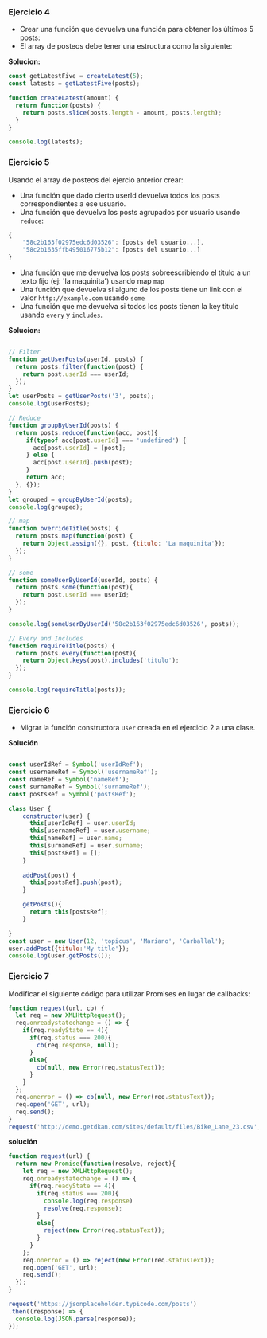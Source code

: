 ### Ejercicio 4
- Crear una función que devuelva una función para obtener los últimos 5 posts:
- El array de posteos debe tener una estructura como la siguiente:

**Solucion:**
```javascript
const getLatestFive = createLatest(5);
const latests = getLatestFive(posts);

function createLatest(amount) {
  return function(posts) {
    return posts.slice(posts.length - amount, posts.length);
  }
}

console.log(latests);
```


### Ejercicio 5
Usando el array de posteos del ejercio anterior crear:
- Una función que dado cierto userId devuelva todos los posts correspondientes a ese usuario.
- Una función que devuelva los posts agrupados por usuario usando `reduce`:
```javascript
{
    "58c2b163f02975edc6d03526": [posts del usuario...],
    "58c2b1635ffb495016775b12": [posts del usuario...]    
}
```
- Una función que me devuelva los posts sobreescribiendo el titulo a un texto fijo (ej: 'la maquinita') usando map `map`
- Una función que devuelva si alguno de los posts tiene un link con el valor `http://example.com` usando `some`
- Una función que me devuelva si todos los posts tienen la key titulo usando `every` y `includes`.

**Solucion:**
```javascript

// Filter
function getUserPosts(userId, posts) {
  return posts.filter(function(post) { 
    return post.userId === userId; 
  });
}
let userPosts = getUserPosts('3', posts);
console.log(userPosts);

// Reduce
function groupByUserId(posts) {
  return posts.reduce(function(acc, post){
     if(typeof acc[post.userId] === 'undefined') {
       acc[post.userId] = [post];
     } else {
       acc[post.userId].push(post);
     }
     return acc;
  }, {});
}
let grouped = groupByUserId(posts);
console.log(grouped);

// map
function overrideTitle(posts) {
  return posts.map(function(post) {
    return Object.assign({}, post, {titulo: 'La maquinita'});
  });
}

// some
function someUserByUserId(userId, posts) {
  return posts.some(function(post){
    return post.userId === userId;
  });
}

console.log(someUserByUserId('58c2b163f02975edc6d03526', posts));

// Every and Includes
function requireTitle(posts) {
  return posts.every(function(post){
    return Object.keys(post).includes('titulo');
  });
}

console.log(requireTitle(posts));
```


### Ejercicio 6
- Migrar la función constructora `User` creada en el ejercicio 2 a una clase.

**Solución**
```javascript

const userIdRef = Symbol('userIdRef');
const usernameRef = Symbol('usernameRef');
const nameRef = Symbol('nameRef');
const surnameRef = Symbol('surnameRef');
const postsRef = Symbol('postsRef');

class User {
    constructor(user) {
      this[userIdRef] = user.userId;
      this[usernameRef] = user.username;
      this[nameRef] = user.name;
      this[surnameRef] = user.surname;
      this[postsRef] = [];  
    }
    
    addPost(post) {
      this[postsRef].push(post);
    }

    getPosts(){
      return this[postsRef];
    }

}
const user = new User(12, 'topicus', 'Mariano', 'Carballal');
user.addPost({titulo:'My title'});
console.log(user.getPosts());
```

### Ejercicio 7
Modificar el siguiente código para utilizar Promises en lugar de callbacks:

```javascript
function request(url, cb) {
  let req = new XMLHttpRequest();
  req.onreadystatechange = () => {
    if(req.readyState == 4){
      if(req.status === 200){
        cb(req.response, null);
      }
      else{
        cb(null, new Error(req.statusText));
      }
    }
  };
  req.onerror = () => cb(null, new Error(req.statusText));
  req.open('GET', url);
  req.send();
}
request('http://demo.getdkan.com/sites/default/files/Bike_Lane_23.csv', (respose, error) => console.log(response, error));
```


**solución**
```javascript
function request(url) {
  return new Promise(function(resolve, reject){
    let req = new XMLHttpRequest();
    req.onreadystatechange = () => {
      if(req.readyState == 4){
        if(req.status === 200){
          console.log(req.response)
          resolve(req.response);
        }
        else{
          reject(new Error(req.statusText));
        }
      }
    };
    req.onerror = () => reject(new Error(req.statusText));
    req.open('GET', url);
    req.send();
  });
}

request('https://jsonplaceholder.typicode.com/posts')
.then((response) => {
  console.log(JSON.parse(response));
});
```